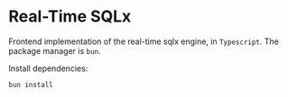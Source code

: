 # Real-Time SQLx

Frontend implementation of the real-time sqlx engine, in `Typescript`.
The package manager is `bun`.

Install dependencies:

```bash
bun install
```
